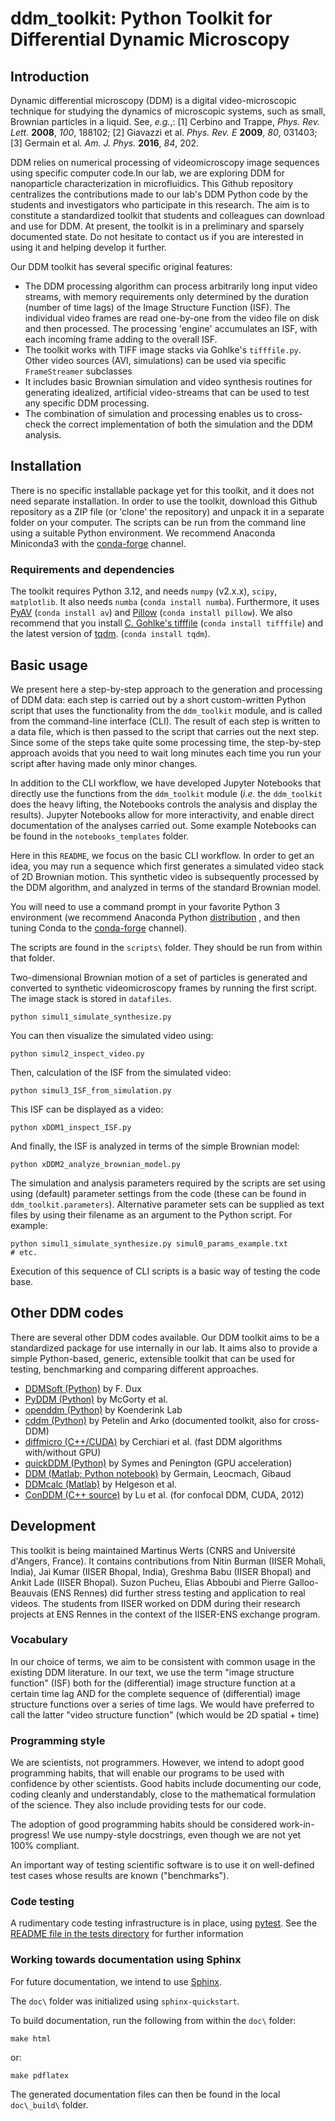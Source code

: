 
# ddm_toolkit: Python Toolkit for Differential Dynamic Microscopy



## Introduction

Dynamic differential microscopy (DDM) is a digital video-microscopic technique for studying the dynamics of microscopic systems, such as small, Brownian particles in a liquid. See, *e.g.*,: \[1\] Cerbino and Trappe, *Phys. Rev. Lett.* **2008**, *100*, 188102; \[2\] Giavazzi et al. *Phys. Rev. E* **2009**, *80*, 031403; \[3\] Germain et al. *Am. J. Phys.* **2016**, *84*, 202.

DDM relies on numerical processing of videomicroscopy image sequences using specific computer code.In our lab, we are exploring DDM for nanoparticle characterization in microfluidics. This Github repository centralizes the contributions made to our lab's DDM Python code by the students and investigators who participate in this research. The aim is to constitute a standardized toolkit that students and colleagues can download and use for DDM. At present, the toolkit is in a preliminary and sparsely documented state. Do not hesitate to contact us if you are interested in using it and helping develop it further.

Our DDM toolkit has several specific original features:

- The DDM processing algorithm can process arbitrarily long input video streams, with memory requirements only determined by the duration (number of time lags) of the Image Structure Function (ISF). The individual video frames are read one-by-one from the video file on disk and then processed. The processing 'engine' accumulates an ISF, with each incoming frame adding to the overall ISF.
- The toolkit works with TIFF image stacks via Gohlke's `tifffile.py`. Other video sources (AVI, simulations) can be used via specific `FrameStreamer` subclasses
- It includes basic Brownian simulation and video synthesis routines for generating idealized, artificial video-streams that can be used to test any specific DDM processing.
- The combination of simulation and processing enables us to cross-check the correct implementation of both the simulation and the DDM analysis.



## Installation

There is no specific installable package yet for this toolkit, and it does not need separate installation. In order to use the toolkit, download this Github repository as a ZIP file (or 'clone' the repository) and unpack it in a separate folder on your computer. The scripts can be run from the command line using a suitable Python environment. We recommend Anaconda Miniconda3 with the [conda-forge](https://conda-forge.org/) channel.


### Requirements and dependencies

The toolkit requires Python 3.12, and needs `numpy` (v2.x.x), `scipy`, `matplotlib`. It also needs `numba` (`conda install numba`). Furthermore, it uses [PyAV](https://pyav.org/docs) (`conda install av`) and [Pillow](https://pillow.readthedocs.io/) (`conda install pillow`). We also recommend that you install [C. Gohlke's tifffile](https://github.com/cgohlke/tifffile) (`conda install tifffile`) and the latest version of [tqdm](https://tqdm.github.io/). (`conda install tqdm`).



## Basic usage

We present here a step-by-step approach to the generation and processing of DDM data: each step is carried out by a short custom-written Python script that uses the functionality from the `ddm_toolkit` module, and is called from the command-line interface (CLI). The result of each step is written to a data file, which is then passed to the script that carries out the next step. Since some of the steps take quite some processing time, the step-by-step approach avoids that you need to wait long minutes each time you run your script after having made only minor changes.

In addition to the CLI workflow, we have developed Jupyter Notebooks that directly use the functions from the `ddm_toolkit` module (*i.e.* the `ddm_toolkit` does the heavy lifting, the Notebooks controls the analysis and display the results). Jupyter Notebooks allow for more interactivity, and enable direct documentation of the analyses carried out. Some example Notebooks can be found in the `notebooks_templates` folder.

Here in this `README`, we focus on the basic CLI workflow. In order to get an idea, you may run a sequence which first generates a simulated video stack of 2D Brownian motion. This synthetic video is subsequently processed by the DDM algorithm, and analyzed in terms of the standard Brownian model.

You will need to use a command prompt in your favorite Python 3 environment (we recommend Anaconda Python [distribution](https://www.anaconda.com/products/individual) , and then
tuning Conda to the [conda-forge](https://conda-forge.org/) channel).

The scripts are found in the `scripts\` folder. They should be run from within that folder.

Two-dimensional Brownian motion of a set of particles is generated and converted to synthetic videomicroscopy frames by running the first script. The image stack is stored in `datafiles`.

``` 
python simul1_simulate_synthesize.py
```

You can then visualize the simulated video using:

``` 
python simul2_inspect_video.py
```

Then, calculation of the ISF from the simulated video:

``` 
python simul3_ISF_from_simulation.py
```

This ISF can be displayed as a video:

``` 
python xDDM1_inspect_ISF.py
```

And finally, the ISF is analyzed in terms of the simple Brownian model:

``` 
python xDDM2_analyze_brownian_model.py
```

The simulation and analysis parameters required by the scripts are set using using (default) parameter settings from the code (these can be found in `ddm_toolkit.parameters`). Alternative parameter sets can be supplied as text files by using their filename as an argument to the Python script. For example:

``` 
python simul1_simulate_synthesize.py simul0_params_example.txt
# etc.
```

Execution of this sequence of CLI scripts is a basic way of testing the code base.





## Other DDM codes

There are several other DDM codes available. Our DDM toolkit aims to be a standardized package for use internally in our lab. It aims also to provide a simple Python-based, generic, extensible toolkit that can be used for testing, benchmarking and comparing different approaches.

- [DDMSoft (Python)](https://github.com/duxfrederic/ddmsoft) by F. Dux
- [PyDDM (Python)](https://github.com/rmcgorty/PyDDM) by McGorty et al.
- [openddm (Python)](https://github.com/koenderinklab/ddmPilotCode) by Koenderink Lab
- [cddm (Python)](https://github.com/IJSComplexMatter/cddm) by Petelin and Arko (documented toolkit, also for cross-DDM)
- [diffmicro (C++/CUDA)](https://github.com/giovanni-cerchiari/diffmicro) by Cerchiari et al. (fast DDM algorithms with/without GPU)
- [quickDDM (Python)](https://github.com/CSymes/quickDDM) by Symes and Penington (GPU acceleration)
- [DDM (Matlab; Python notebook)](https://github.com/MathieuLeocmach/DDM) by Germain, Leocmach, Gibaud
- [DDMcalc (Matlab)](https://sites.engineering.ucsb.edu/~helgeson/ddm.html) by Helgeson et al.
- [ConDDM (C++ source)](https://github.com/peterlu/ConDDM) by Lu et al. (for confocal DDM, CUDA, 2012)


## Development

This toolkit is being maintained Martinus Werts (CNRS and Université d'Angers, France). It contains contributions from Nitin Burman (IISER Mohali, India), Jai Kumar (IISER Bhopal, India), Greshma Babu (IISER Bhopal) and Ankit Lade (IISER Bhopal). Suzon Pucheu, Elias Abboubi and Pierre Galloo-Beauvais (ENS Rennes) did further stress testing and application to real videos. The students from IISER worked on DDM during their research projects at ENS Rennes in the context of the IISER-ENS exchange program.


### Vocabulary

In our choice of terms, we aim to be consistent with common usage in the existing DDM literature. In our text, we use the term "image structure function" (ISF) both for the (differential) image structure function at a certain time lag AND for the complete sequence of (differential) image structure functions over a series of time lags. We would have preferred to call the latter "video structure function" (which would be 2D
spatial + time)


### Programming style

We are scientists, not programmers. However, we intend to adopt good programming habits, that will enable our programs to be used with confidence by other scientists. Good habits include documenting our code, coding cleanly and understandably, close to the mathematical formulation of the science. They also include providing tests for our code.

The adoption of good programming habits should be considered work-in-progress! We use numpy-style docstrings, even though we are not yet 100% compliant.

An important way of testing scientific software is to use it on well-defined test cases whose results are known ("benchmarks").


### Code testing

A rudimentary code testing infrastructure is in place, using [pytest](https://docs.pytest.org/en/stable/). See the [README file in the tests directory](./tests/README.rst) for further information


### Working towards documentation using Sphinx

For future documentation, we intend to use [Sphinx](https://www.sphinx-doc.org).

The `doc\` folder was initialized using `sphinx-quickstart`.

To build documentation, run the following from within the `doc\` folder:

``` 
make html
```

or:

``` 
make pdflatex
```

The generated documentation files can then be found in the local `doc\_build\` folder.

